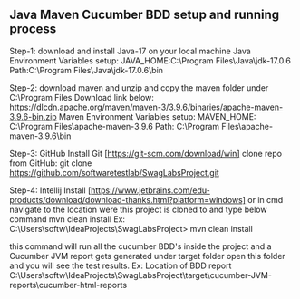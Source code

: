 Java Maven Cucumber BDD setup and running process
--------------------------------------------------
Step-1: download and install Java-17 on your local machine
Java Environment Variables setup:
JAVA_HOME:C:\Program Files\Java\jdk-17.0.6
Path:C:\Program Files\Java\jdk-17.0.6\bin

Step-2: download maven and unzip and copy the maven folder under C:\Program Files
Download link below:
https://dlcdn.apache.org/maven/maven-3/3.9.6/binaries/apache-maven-3.9.6-bin.zip
Maven Environment Variables setup:
MAVEN_HOME: C:\Program Files\apache-maven-3.9.6
Path: C:\Program Files\apache-maven-3.9.6\bin

Step-3: GitHub
Install Git [https://git-scm.com/download/win]
clone repo from GitHub:
git clone https://github.com/softwaretestlab/SwagLabsProject.git

Step-4: Intellij Install [https://www.jetbrains.com/edu-products/download/download-thanks.html?platform=windows]
or
in cmd navigate to the location were this project is cloned to and type below command
mvn clean install
Ex:  C:\Users\softw\IdeaProjects\SwagLabsProject> mvn clean install

this command will run all the cucumber BDD's inside the project and a Cucumber JVM report gets generated under target folder
open this folder and you will see the test results.
Ex: Location of BDD report
C:\Users\softw\IdeaProjects\SwagLabsProject\target\cucumber-JVM-reports\cucumber-html-reports



